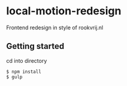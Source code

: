 # local-motion-redesign
Frontend redesign in style of rookvrij.nl

## Getting started
cd into directory
```
$ npm install
$ gulp
```
